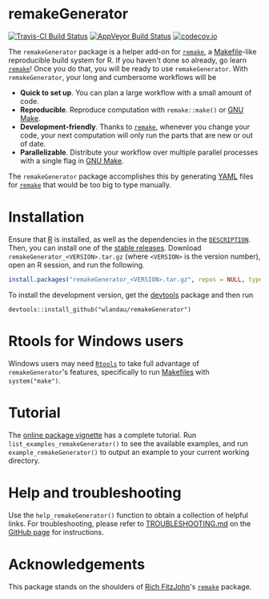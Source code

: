 # remakeGenerator

[![Travis-CI Build Status](https://travis-ci.org/wlandau/remakeGenerator.svg?branch=master)](https://travis-ci.org/wlandau/remakeGenerator)
[![AppVeyor Build Status](https://ci.appveyor.com/api/projects/status/github/wlandau/remakeGenerator?branch=master&svg=true)](https://ci.appveyor.com/project/wlandau/remakeGenerator)
[![codecov.io](https://codecov.io/github/wlandau/remakeGenerator/coverage.svg?branch=master)](https://codecov.io/github/wlandau/remakeGenerator?branch=master)

The `remakeGenerator` package is a helper add-on for [`remake`](https://github.com/richfitz/remake), a [Makefile](https://www.gnu.org/software/make/)-like reproducible build system for R. If you haven't done so already, go learn [`remake`](https://github.com/richfitz/remake)! Once you do that, you will be ready to use `remakeGenerator`. With `remakeGenerator`, your long and cumbersome workflows will be

- **Quick to set up**. You can plan a large workflow with a small amount of code.
- **Reproducible**. Reproduce computation with `remake::make()` or [GNU Make](https://www.gnu.org/software/make/).
- **Development-friendly**. Thanks to [`remake`](https://github.com/richfitz/remake), whenever you change your code, your next computation will only run the parts that are new or out of date.
- **Parallelizable**. Distribute your workflow over multiple parallel processes with a single flag in [GNU Make](https://www.gnu.org/software/make/).

The `remakeGenerator` package accomplishes this by generating [YAML](http://yaml.org/) files for [`remake`](https://github.com/richfitz/remake) that would be too big to type manually.

# Installation

Ensure that [R](https://www.r-project.org/) is installed, as well as the dependencies in the [`DESCRIPTION`](https://github.com/wlandau/remakeGenerator/blob/master/DESCRIPTION). Then, you can install one of the [stable releases](https://github.com/wlandau/remakeGenerator/releases). Download `remakeGenerator_<VERSION>.tar.gz` (where `<VERSION>` is the version number), open an R session, and run the following.

```r
install.packages("remakeGenerator_<VERSION>.tar.gz", repos = NULL, type = "source")
```

To install the development version, get the [devtools](https://cran.r-project.org/web/packages/devtools/) package and then run

```
devtools::install_github("wlandau/remakeGenerator")
```


# Rtools for Windows users

Windows users may need [`Rtools`](https://github.com/stan-dev/rstan/wiki/Install-Rtools-for-Windows) to take full advantage of `remakeGenerator`'s features, specifically to run [Makefiles](https://www.gnu.org/software/make/) with `system("make")`.

# Tutorial

The [online package vignette](https://github.com/wlandau/remakeGenerator/blob/master/vignettes/remakeGenerator.Rmd) has a complete tutorial. Run `list_examples_remakeGenerator()` to see the available examples, and run `example_remakeGenerator()` to output an example to your current working directory.


# Help and troubleshooting

Use the `help_remakeGenerator()` function to obtain a collection of helpful links. For troubleshooting, please refer to [TROUBLESHOOTING.md](https://github.com/wlandau/remakeGenerator/blob/master/TROUBLESHOOTING.md) on the [GitHub page](https://github.com/wlandau/remakeGenerator) for instructions.


# Acknowledgements

This package stands on the shoulders of [Rich FitzJohn](https://richfitz.github.io/)'s [`remake`](https://github.com/richfitz/remake) package.
